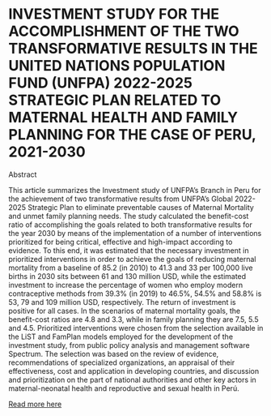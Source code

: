 # INVESTMENT STUDY FOR THE ACCOMPLISHMENT OF THE TWO TRANSFORMATIVE RESULTS IN THE UNITED NATIONS POPULATION FUND (UNFPA) 2022-2025 STRATEGIC PLAN RELATED TO MATERNAL HEALTH AND FAMILY PLANNING FOR THE CASE OF PERU, 2021-2030

Abstract

This article summarizes the Investment study of UNFPA’s Branch in Peru for the achievement of two transformative results from UNFPA’s Global 2022-2025 Strategic Plan to eliminate preventable causes of Maternal Mortality and unmet family planning needs. The study calculated the benefit-cost ratio of accomplishing the goals related to both transformative results for the year 2030 by means of the implementation of a number of interventions prioritized for being critical, effective and high-impact according to evidence. To this end, it was estimated that the necessary investment in prioritized interventions in order to achieve the goals of reducing maternal mortality from a baseline of 85.2 (in 2010) to 41.3 and 33 per 100,000 live births in 2030 sits between 61 and 130 million USD, while the estimated investment to increase the percentage of women who employ modern contraceptive methods from 39.3% (in 2019) to 46.5%, 54.5% and 58.8% is 53, 79 and 109 million USD, respectively. The return of investment is positive for all cases.  In the scenarios of maternal mortality goals, the benefit-cost ratios are 4.8 and 3.3, while in family planning they are 7.5, 5.5 and 4.5. Prioritized interventions were chosen from the selection available in the LiST and FamPlan models employed for the development of the investment study, from public policy analysis and management software Spectrum. The selection was based on the review of evidence, recommendations of specialized organizations, an appraisal of their effectiveness, cost and application in developing countries, and discussion and prioritization on the part of national authorities and other key actors in maternal-neonatal health and reproductive and sexual health in Perú. 

[Read more here](https://unfpaperu.github.io/estudio-de-inversion-mm-y-pf-en/) 
